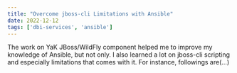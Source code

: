 ```yaml
---
title: "Overcome jboss-cli Limitations with Ansible"
date: 2022-12-12
tags: ['dbi-services', 'ansible']
---
```

The work on YaK JBoss/WildFly component helped me to improve my knowledge of Ansible, but not only. I also learned a lot on jboss-cli scripting and especially limitations that comes with it. For instance, followings are(…)